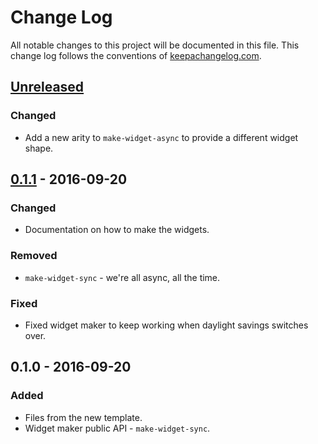 # Change Log
All notable changes to this project will be documented in this file. This change log follows the conventions of [keepachangelog.com](http://keepachangelog.com/).

## [Unreleased]
### Changed
- Add a new arity to `make-widget-async` to provide a different widget shape.

## [0.1.1] - 2016-09-20
### Changed
- Documentation on how to make the widgets.

### Removed
- `make-widget-sync` - we're all async, all the time.

### Fixed
- Fixed widget maker to keep working when daylight savings switches over.

## 0.1.0 - 2016-09-20
### Added
- Files from the new template.
- Widget maker public API - `make-widget-sync`.

[Unreleased]: https://github.com/your-name/snailfinder-app/compare/0.1.1...HEAD
[0.1.1]: https://github.com/your-name/snailfinder-app/compare/0.1.0...0.1.1
